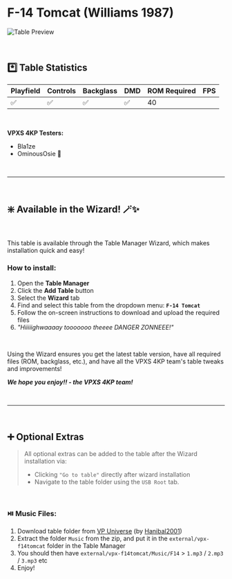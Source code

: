 ﻿# F-14 Tomcat (Williams 1987)

![Table Preview](../../images/vpx-f14tomcat.png)

<br>

## *️⃣  Table Statistics

| Playfield | Controls | Backglass | DMD | ROM Required | FPS | 
|-----------|----------|-----------|-----|--------------|-----|
| :white_check_mark: | :white_check_mark: | :white_check_mark: | :white_check_mark: | 40 |

<br>

**VPXS 4KP Testers:**
  - Bla1ze
  - OminousOsie 🌸

<br>

---

<br>

## ❇️ Available in the Wizard! 🪄✨

<br>

This table is available through the Table Manager Wizard, which makes installation quick and easy!

### How to install:

1.  Open the **Table Manager**
2.  Click the **Add Table** button
3.  Select the **Wizard** tab
4.  Find and select this table from the dropdown menu: **`F-14 Tomcat`**
5.  Follow the on-screen instructions to download and upload the required files
6. *"Hiiiiighwaaaay tooooooo theeee DANGER ZONNEEE!"*

<br>

Using the Wizard ensures you get the latest table version, have all required files (ROM, backglass, etc.), and have all the VPXS 4KP team's table tweaks and improvements!

__*We hope you enjoy!!   - the VPXS 4KP team!*__

<br>

---

<br>

## ➕ Optional Extras

> All optional extras can be added to the table after the Wizard installation via: 
> -  Clicking `"Go to table"` directly after wizard installation
> -  Navigate to the table folder using the `USB Root` tab.

<br>

### ⏯️ Music Files:

1.  Download table folder from [VP Universe](https://vpuniverse.com/files/file/18690-f-14-tomcat-williams-1987-hanibals-4k-mod/) (by [Hanibal2001](https://vpuniverse.com/profile/872-hanibal2001/))
2.  Extract the folder `Music` from the zip, and put it in the `external/vpx-f14tomcat` folder in the Table Manager
3.  You should then have `external/vpx-f14tomcat/Music/F14` > `1.mp3` / `2.mp3` / `3.mp3`  etc
4.  Enjoy!


<br>
<br>
<br>
<br>
<br>
